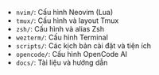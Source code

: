 - `nvim/`: Cấu hình Neovim (Lua)
- `tmux/`: Cấu hình và layout Tmux
- `zsh/`: Cấu hình và alias Zsh
- `wezterm/`: Cấu hình Terminal
- `scripts/`: Các kịch bản cài đặt và tiện ích
- `opencode/`: Cấu hình OpenCode AI
- `docs/`: Tài liệu và hướng dẫn